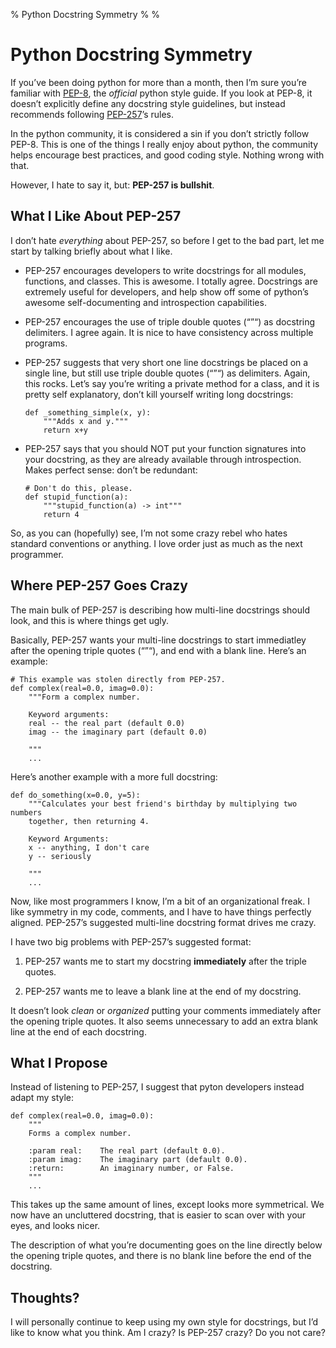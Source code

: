 % Python Docstring Symmetry
%
%

Python Docstring Symmetry
=========================

If you’ve been doing python for more than a month, then I’m sure you’re
familiar with [PEP-8](http://www.python.org/dev/peps/pep-0008/), the
*official* python style guide. If you look at PEP-8, it doesn’t
explicitly define any docstring style guidelines, but instead recommends
following [PEP-257](http://www.python.org/dev/peps/pep-0257)’s rules.

In the python community, it is considered a sin if you don’t strictly
follow PEP-8. This is one of the things I really enjoy about python, the
community helps encourage best practices, and good coding style. Nothing
wrong with that.

However, I hate to say it, but: **PEP-257 is bullshit**.

What I Like About PEP-257
-------------------------

I don’t hate *everything* about PEP-257, so before I get to the bad
part, let me start by talking briefly about what I like.

-   PEP-257 encourages developers to write docstrings for all modules,
    functions, and classes. This is awesome. I totally agree. Docstrings
    are extremely useful for developers, and help show off some of
    python’s awesome self-documenting and introspection capabilities.

-   PEP-257 encourages the use of triple double quotes (“”“) as
    docstring delimiters. I agree again. It is nice to have consistency
    across multiple programs.

-   PEP-257 suggests that very short one line docstrings be placed on a
    single line, but still use triple double quotes (“”“) as delimiters.
    Again, this rocks. Let’s say you’re writing a private method for a
    class, and it is pretty self explanatory, don’t kill yourself
    writing long docstrings:

        def _something_simple(x, y):
            """Adds x and y."""
            return x+y

-   PEP-257 says that you should NOT put your function signatures into
    your docstring, as they are already available through introspection.
    Makes perfect sense: don’t be redundant:

        # Don't do this, please.
        def stupid_function(a):
            """stupid_function(a) -> int"""
            return 4

So, as you can (hopefully) see, I’m not some crazy rebel who hates
standard conventions or anything. I love order just as much as the next
programmer.

Where PEP-257 Goes Crazy
------------------------

The main bulk of PEP-257 is describing how multi-line docstrings should
look, and this is where things get ugly.

Basically, PEP-257 wants your multi-line docstrings to start immediatley
after the opening triple quotes (“”“), and end with a blank line. Here’s
an example:

    # This example was stolen directly from PEP-257.
    def complex(real=0.0, imag=0.0):
        """Form a complex number.

        Keyword arguments:
        real -- the real part (default 0.0)
        imag -- the imaginary part (default 0.0)

        """
        ...

Here’s another example with a more full docstring:

    def do_something(x=0.0, y=5):
        """Calculates your best friend's birthday by multiplying two numbers
        together, then returning 4.

        Keyword Arguments:
        x -- anything, I don't care
        y -- seriously

        """
        ...

Now, like most programmers I know, I’m a bit of an organizational freak.
I like symmetry in my code, comments, and I have to have things
perfectly aligned. PEP-257’s suggested multi-line docstring format
drives me crazy.

I have two big problems with PEP-257’s suggested format:

1.  PEP-257 wants me to start my docstring **immediately** after the
    triple quotes.

2.  PEP-257 wants me to leave a blank line at the end of my docstring.

It doesn’t look *clean* or *organized* putting your comments immediately
after the opening triple quotes. It also seems unnecessary to add an
extra blank line at the end of each docstring.

What I Propose
--------------

Instead of listening to PEP-257, I suggest that pyton developers instead
adapt my style:

    def complex(real=0.0, imag=0.0):
        """
        Forms a complex number.

        :param real:    The real part (default 0.0).
        :param imag:    The imaginary part (default 0.0).
        :return:        An imaginary number, or False.
        """
        ...

This takes up the same amount of lines, except looks more symmetrical.
We now have an uncluttered docstring, that is easier to scan over with
your eyes, and looks nicer.

The description of what you’re documenting goes on the line directly
below the opening triple quotes, and there is no blank line before the
end of the docstring.

Thoughts?
---------

I will personally continue to keep using my own style for docstrings,
but I’d like to know what you think. Am I crazy? Is PEP-257 crazy? Do
you not care?
